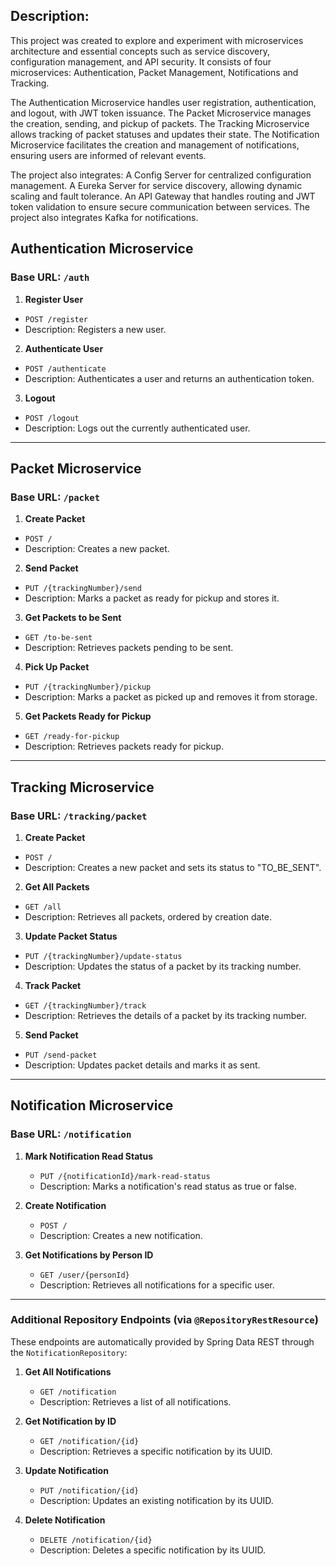 ## Description:

This project was created to explore and experiment with microservices architecture and essential concepts such as service discovery, configuration management, and API security. It consists of four microservices: Authentication, Packet Management, Notifications and Tracking.

The Authentication Microservice handles user registration, authentication, and logout, with JWT token issuance.
The Packet Microservice manages the creation, sending, and pickup of packets.
The Tracking Microservice allows tracking of packet statuses and updates their state.
The Notification Microservice facilitates the creation and management of notifications, ensuring users are informed of relevant events.

The project also integrates:
A Config Server for centralized configuration management.
A Eureka Server for service discovery, allowing dynamic scaling and fault tolerance.
An API Gateway that handles routing and JWT token validation to ensure secure communication between services.
The project also integrates Kafka for notifications.

## Authentication Microservice

### Base URL: `/auth`

1. **Register User**
  - `POST /register`
  - Description: Registers a new user.

2. **Authenticate User**
  - `POST /authenticate`
  - Description: Authenticates a user and returns an authentication token.

3. **Logout**
  - `POST /logout`
  - Description: Logs out the currently authenticated user.

---

## Packet Microservice

### Base URL: `/packet`

1. **Create Packet**
  - `POST /`
  - Description: Creates a new packet.

2. **Send Packet**
  - `PUT /{trackingNumber}/send`
  - Description: Marks a packet as ready for pickup and stores it.

3. **Get Packets to be Sent**
  - `GET /to-be-sent`
  - Description: Retrieves packets pending to be sent.

4. **Pick Up Packet**
  - `PUT /{trackingNumber}/pickup`
  - Description: Marks a packet as picked up and removes it from storage.

5. **Get Packets Ready for Pickup**
  - `GET /ready-for-pickup`
  - Description: Retrieves packets ready for pickup.

---

## Tracking Microservice

### Base URL: `/tracking/packet`

1. **Create Packet**
  - `POST /`
  - Description: Creates a new packet and sets its status to "TO_BE_SENT".

2. **Get All Packets**
  - `GET /all`
  - Description: Retrieves all packets, ordered by creation date.

3. **Update Packet Status**
  - `PUT /{trackingNumber}/update-status`
  - Description: Updates the status of a packet by its tracking number.

4. **Track Packet**
  - `GET /{trackingNumber}/track`
  - Description: Retrieves the details of a packet by its tracking number.

5. **Send Packet**
  - `PUT /send-packet`
  - Description: Updates packet details and marks it as sent.

---

## Notification Microservice

### Base URL: `/notification`

1. **Mark Notification Read Status**
    - `PUT /{notificationId}/mark-read-status`
    - Description: Marks a notification's read status as true or false.

2. **Create Notification**
    - `POST /`
    - Description: Creates a new notification.

3. **Get Notifications by Person ID**
    - `GET /user/{personId}`
    - Description: Retrieves all notifications for a specific user.

---

### Additional Repository Endpoints (via `@RepositoryRestResource`)

These endpoints are automatically provided by Spring Data REST through the `NotificationRepository`:

1. **Get All Notifications**
    - `GET /notification`
    - Description: Retrieves a list of all notifications.

2. **Get Notification by ID**
    - `GET /notification/{id}`
    - Description: Retrieves a specific notification by its UUID.

3. **Update Notification**
    - `PUT /notification/{id}`
    - Description: Updates an existing notification by its UUID.

4. **Delete Notification**
    - `DELETE /notification/{id}`
    - Description: Deletes a specific notification by its UUID.

